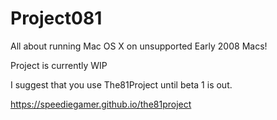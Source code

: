 # Project081
All about running Mac OS X on unsupported Early 2008 Macs!

Project is currently WIP

I suggest that you use The81Project until beta 1 is out.

https://speediegamer.github.io/the81project
